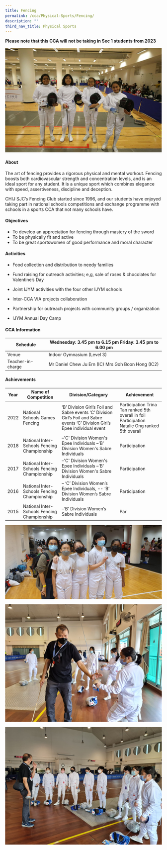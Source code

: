 ```yaml
---
title: Fencing
permalink: /cca/Physical-Sports/Fencing/
description: ""
third_nav_title: Physical Sports
---
```

**Please note that this CCA will not be taking in Sec 1 students from 2023**

![](/images/CCA/Physical%20Sports/Fencing/F1.jpg)

#### **About**


The art of fencing provides a rigorous physical and mental workout. Fencing boosts both cardiovascular strength and concentration levels, and is an ideal sport for any student. It is a unique sport which combines elegance with speed, assertiveness, discipline and deception.

  

CHIJ SJC’s Fencing Club started since 1996, and our students have enjoyed taking part in national schools competitions and exchange programme with schools in a sports CCA that not many schools have.

#### **Objectives**


*   To develop an appreciation for fencing through mastery of the sword
*   To be physically fit and active
*   To be great sportswomen of good performance and moral character

#### **Activities**


*   Food collection and distribution to needy families  
    
*   Fund raising for outreach activities; e,g, sale of roses & chocolates for Valentine’s Day
*   Joint IJYM activities with the four other IJYM schools
*   Inter-CCA VIA projects collaboration
*   Partnership for outreach projects with community groups / organization
*   IJYM Annual Day Camp

#### **CCA Information**


| Schedule           | Wednesday: 3.45 pm to 6.15 pm  Friday: 3.45 pm to 6.00 pm  |
|--------------------|------------------------------------------------------------|
| Venue              |                  Indoor Gymnasium (Level 3)                |
| Teacher-in-charge  | Mr Daniel Chew Ju Ern (IC) Mrs Goh Boon Hong (IC2)         |
#### **Achievements**


|  Year | Name of Competition                          | Division/Category                                                                                                                  | Achievement                                                                                         |
|:-----:|----------------------------------------------|------------------------------------------------------------------------------------------------------------------------------------|-----------------------------------------------------------------------------------------------------|
|  2022 | National Schools Games Fencing               | ‘B’ Division Girl’s Foil and Sabre events     ‘C’ Division Girl’s Foil and Sabre events  ‘C’ Division Girl’s Epee individual event | Participation Trina Tan ranked 5th overall in foil  Participation  Natalie Ong  ranked 5th overall  |
|  2018 | National Inter-Schools Fencing Championship  | –'C' Division Women's Epee Individuals –'B' Division Women's Sabre Individuals                                                     |                                             Participation                                           |
|  2017 | National Inter-Schools Fencing Championship  | –'C' Division Women's Epee Individuals –'B' Division Women's Sabre Individuals                                                     | Participation                                                                                       |
|  2016 | National Inter-Schools Fencing Championship  | – ‘C’ Division Women’s Epee Individuals, -- ‘B’ Division Women’s Sabre Individuals                                                 | Participation                                                                                       |
|  2015 | National Inter-Schools Fencing Championship  | –‘B’ Division Women’s Sabre Individuals                                                                                            | Par                                                                                                 |


![](/images/CCA/Physical%20Sports/Fencing/F2.jpg)

![](/images/CCA/Physical%20Sports/Fencing/F3.jpg)

![](/images/CCA/Physical%20Sports/Fencing/F4.jpg)